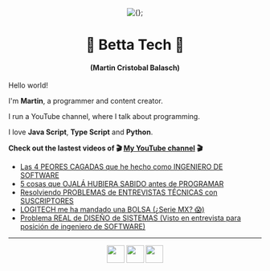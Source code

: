 <!-- Title and short presentation -->
<p align="center"><img alt="{};" src="https://yt3.ggpht.com/a/AATXAJwgLOMFmMyOY3EJbb0lkf3lynGR_1r6A6QL78ZY=s88-c-k-c0x00ffffff-no-rj"></p>
<h1 align="center">🤘 Betta Tech 🤘</h1>
<h4 align="center">(Martin Cristobal Balasch)</h4>

<!-- small paragraphs -->
Hello world!

I'm **Martin**, a programmer and content creator.

I run a YouTube channel, where I talk about programming.

I love **Java Script**, **Type Script** and **Python**.

**Check out the lastest videos of 🎬 [My YouTube channel](https://youtube.com/c/BettaTech) 🎬**
<!-- YouTube workflow implementation using this repository: https://github.com/gautamkrishnar/blog-post-workflow -->

<!-- YOUTUBE:START -->
- [Las 4 PEORES CAGADAS que he hecho como INGENIERO DE SOFTWARE](https://www.youtube.com/watch?v=swTlfkFF8m0)
- [5 cosas que OJALÁ HUBIERA SABIDO antes de PROGRAMAR](https://www.youtube.com/watch?v=HwxR6iq9Ftk)
- [Resolviendo PROBLEMAS de ENTREVISTAS TÉCNICAS con SUSCRIPTORES](https://www.youtube.com/watch?v=jIlB1D8e4rk)
- [LOGITECH me ha mandado una BOLSA (¿Serie MX? 😱)](https://www.youtube.com/watch?v=-5lB_A9L9Fg)
- [Problema REAL de DISEÑO de SISTEMAS (Visto en entrevista para posición de ingeniero de SOFTWARE)](https://www.youtube.com/watch?v=Sc-rjCODBDY)
<!-- YOUTUBE:END -->

---
 
<!-- Social media icons section -->
<p align="center">
  <a href="https://twitter.com/bettatech"><img src="https://www.flaticon.es/svg/static/icons/svg/733/733579.svg" width="35px"></a>
  <a href="https://www.youtube.com/c/BettaTech"><img src="https://www.flaticon.es/svg/static/icons/svg/1384/1384060.svg" width="35px"></a>
  <a href="https://instagram.com/betta_tech"><img src="https://www.flaticon.es/svg/static/icons/svg/733/733558.svg" width="35px"></a>
</p>

<!-- Thanks to https:flaticon.es for providing all the icons used in this README.md file>
